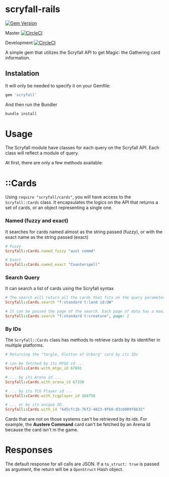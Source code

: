 # scryfall-rails
[![Gem Version](https://badge.fury.io/rb/scryfall.svg)](https://badge.fury.io/rb/scryfall)

Master
[![CircleCI](https://circleci.com/gh/jlcarruda/scryfall-rails/tree/master.svg?style=svg)](https://circleci.com/gh/jlcarruda/scryfall-rails/tree/master)

Development
[![CircleCI](https://circleci.com/gh/jlcarruda/scryfall-rails/tree/development.svg?style=svg)](https://circleci.com/gh/jlcarruda/scryfall-rails/tree/development)

A simple gem that utilizes the Scryfall API to get Magic: the Gathering card information.

## Instalation

It will only be needed to specify it on your Gemfile:

```ruby
gem 'scryfall'
```

And then run the Bundler

```ruby
bundle install
```

# Usage

The Scryfall module have classes for each query on the Scryfall API. Each class will reflect a module of query.

At first, there are only a few methods available:

# ::Cards

Using ```require "scryfall/cards"```, you will have access to the ```Scryfall::Cards``` class. It encapsulates the logics on the API that returns a set of cards, or an object representing a single one.

### Named (fuzzy and exact)

It searches for cards named almost as the string passed (fuzzy), or with the exact name as the string passed (exact)

```ruby
# Fuzzy
Scryfall::Cards.named_fuzzy "aust commd"

# Exact
Scryfall::Cards.named_exact "Counterspell"
```

### Search Query

It can search a list of cards using the Scryfall syntax

```ruby
# The search will return all the cards that fits on the query parameters
Scryfall::Cards.search "f:standard t:land id:UW"

# It can be passed the page of the search. Each page of data has a maximum of 175 cards
Scryfall::Cards.search "f:standard t:creature", page: 2
```

### By IDs

The `Scryfall::Cards` class has methods to retrieve cards by its identifier in multiple platforms.

```ruby
# Returning the "Yargle, Glutton of Urborg" card by its IDs

# can be fetched by its MTGO id ...
Scryfall::Cards.with_mtgo_id 67691

# ... by its Arena id ...
Scryfall::Cards.with_arena_id 67330

# ... by its TCG Player id ...
Scryfall::Cards.with_tcgplayer_id 164756

# ... or by its unique ID.
Scryfall::Cards.with_id "645cfc1b-76f2-4823-9fb0-03cb009f8b32"
```

Cards that are not on those systems can't be retrieved by its ids. For example, the **Austere Command** card can't be fetched by an Arena Id because the card isn't in the game.

# Responses

The default response for all calls are JSON. If a `to_struct: true` is passed as argument, the return will be a `OpenStruct` Hash object.
